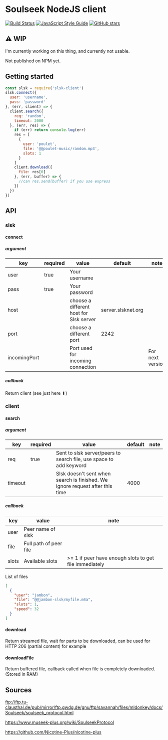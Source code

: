 # Soulseek NodeJS client

[![Build Status](https://travis-ci.org/f-hj/slsk-client.svg?branch=master)](https://travis-ci.org/f-hj/slsk-client)
[![JavaScript Style Guide](https://img.shields.io/badge/code_style-standard-brightgreen.svg)](https://standardjs.com)
[![GitHub stars](https://img.shields.io/github/stars/f-hj/slsk-client.svg)](https://github.com/f-hj/slsk-client/stargazers)

## ⚠ WIP
I'm currently working on this thing, and currently not usable.

Not published on NPM yet.

## Getting started
```js
const slsk = require('slsk-client')
slsk.connect({
  user: 'username',
  pass: 'password'
}, (err, client) => {
  client.search({
    req: 'random',
    timeout: 2000
  }, (err, res) => {
    if (err) return console.log(err)
    res = [
      {
        user: 'poulet',
        file: '@@poulet-music/random.mp3',
        slots: 1
      }
    ]
    client.download({
      file: res[0]
    }, (err, buffer) => {
      //can res.send(buffer) if you use express
    })
  })
})
```

## API
### slsk
#### connect
##### argument
| key | required | value | default | note |
|-----|----------|-------|---------|------|
|user| true |Your username|
|pass| true| Your password|
|host||choose a different host for Slsk server|server.slsknet.org|
|port||choose a different port|2242|
|incomingPort||Port used for incoming connection||For next version|

##### callback
Return client (see just here ⬇)

### client
#### search
##### argument
| key | required | value | default | note |
|-----|----------|-------|---------|------|
|req|true|Sent to slsk server/peers to search file, use space to add keyword|
|timeout||Slsk doesn't sent when search is finished. We ignore request after this time|4000|

##### callback

|key | value | note |
|-----|-------|------|
|user|Peer name of slsk|
|file|Full path of peer file|
|slots|Available slots|>= 1 if peer have enough slots to get file immediately|

List of files
```json
[
  {
    "user": "jambon",
    "file": "@@jambon-slsk/myfile.m4a",
    "slots": 1,
    "speed": 32
  }
]
```

#### download
Return streamed file, wait for parts to be downloaded, can be used for HTTP 206 (partial content) for example

#### downloadFile
Return buffered file, callback called when file is completely downloaded. (Stored in RAM)

## Sources

ftp://ftp.tu-clausthal.de/pub/mirror/ftp.gwdg.de/gnu/ftp/savannah/files/mldonkey/docs/Soulseek/soulseek_protocol.html

https://www.museek-plus.org/wiki/SoulseekProtocol

https://github.com/Nicotine-Plus/nicotine-plus
